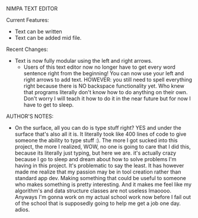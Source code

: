 NIMPA TEXT EDITOR 

Current Features:
- Text can be written
- Text can be added mid file.



Recent Changes:
- Text is now fully modular using the left and right arrows.
    - Users of this text editor now no longer have to get
    every word sentence right from the beginning! You can 
    now use your left and right arrows to add text. HOWEVER:
    you still need to spell everything right because there is
    NO backspace functionality yet. Who knew that programs
    literally don't know how to do anything on their own.
    Don't worry I will teach it how to do it in the near
    future but for now I have to get to sleep.

AUTHOR'S NOTES:
- On the surface, all you can do is type stuff right? YES and
under the surface that's also all it is. It literally took
like 400 lines of code to give someone the ability to type
stuff :). The more I got sucked into this project, the more
I realized, WOW, no one is going to care that I did this,
because its literally just typing, but here we are. it's 
actually crazy because I go to sleep and dream about how to 
solve problems I'm having in this project. It's problematic
to say the least. It has however made me realize that my
passion may be in tool creation rather than standard app dev.
Making something that could be useful to someone who makes
something is pretty interesting. And it makes me feel like 
my algorithm's and data structure classes are not useless
lmaoooo. Anyways I'm gonna work on my actual school work now
before I fail out of the school that is supposedly going to 
help me get a job one day. adios.
